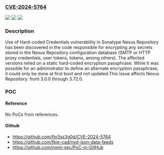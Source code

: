 ### [CVE-2024-5764](https://cve.mitre.org/cgi-bin/cvename.cgi?name=CVE-2024-5764)
![](https://img.shields.io/static/v1?label=Product&message=Nexus%20Repository&color=blue)
![](https://img.shields.io/static/v1?label=Version&message=3.0.0%3C%3D%203.72.0%20&color=brighgreen)
![](https://img.shields.io/static/v1?label=Vulnerability&message=CWE-798%20Use%20of%20Hard-coded%20Credentials&color=brighgreen)

### Description

Use of Hard-coded Credentials vulnerability in Sonatype Nexus Repository has been discovered in the code responsible for encrypting any secrets stored in the Nexus Repository configuration database (SMTP or HTTP proxy credentials, user tokens, tokens, among others). The affected versions relied on a static hard-coded encryption passphrase. While it was possible for an administrator to define an alternate encryption passphrase, it could only be done at first boot and not updated.This issue affects Nexus Repository: from 3.0.0 through 3.72.0.

### POC

#### Reference
No PoCs from references.

#### Github
- https://github.com/fin3ss3g0d/CVE-2024-5764
- https://github.com/fkie-cad/nvd-json-data-feeds
- https://github.com/nomi-sec/PoC-in-GitHub


